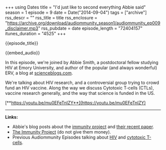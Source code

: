 +++
using Dates
title = "I'd just like to second everything Abbie said"
season = 1
episode = 9
date = Date("2014-09-04")
tags = ["archive"]
rss_descr = ""
rss_title = title
rss_enclosure = "https://archive.org/download/audiommunity_season1/audiommunity_ep009_disclaimer.mp3"
rss_pubdate = date
episode_length = "72404157"
itunes_duration = "4525"
+++

{{episode_title}}

{{embed_audio}}

In this episode, we're joined by Abbie Smith, a postdoctoral fellow studying HIV at Emory University, and author of the popular (and always wonderful) ERV, a blog at [scienceblogs.com](http://scienceblogs.com).

We're talking about HIV research, and a controversial group trying to crowd fund an HIV vaccine. Along the way we discuss Cytotoxic T-cells (CTLs), vaccine research generally, and the way that science is funded in the US.

[**https://youtu.be/mu0EFeTnIZY**](https://youtu.be/mu0EFeTnIZY)

-----------------------

**Links:**

- Abbie's blog posts about the [immunity project](http://scienceblogs.com/erv/2014/01/27/immunity-project-crowdsourcing-an-hiv-vaccine/) and [their recent paper](http://scienceblogs.com/erv/2014/07/21/immunity-project-preliminary-at-best-results/).
- [The Immunity Project](https://www.immunityproject.org/blog/blog/330/peer-reviewed-article-published-in-vaccine#.VAmyzmSwLI8) (do not give them money).
- Previous Audiommunity Episodes talking about [HIV](#) and [cytotoxic T-cells](#).
